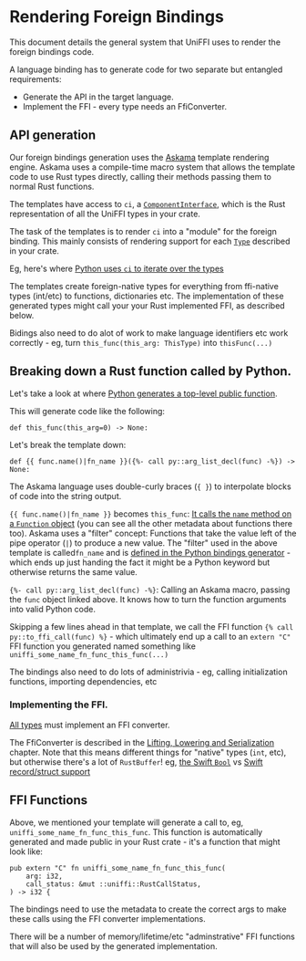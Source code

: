 # Rendering Foreign Bindings

This document details the general system that UniFFI uses to render the foreign bindings code.

A language binding has to generate code for two separate but entangled requirements:

* Generate the API in the target language.
* Implement the FFI - every type needs an FfiConverter.

## API generation

Our foreign bindings generation uses the [Askama](https://djc.github.io/askama/) template rendering engine. Askama uses
a compile-time macro system that allows the template code to use Rust types directly, calling their methods passing them
to normal Rust functions.

The templates have access to `ci`, a [`ComponentInterface`](https://github.com/mozilla/uniffi-rs/blob/main/uniffi_bindgen/src/interface/mod.rs), which is the Rust representation of all the UniFFI types in your crate.

The task of the templates is to render `ci` into a "module" for the foreign binding.  This mainly consists of rendering support for each [`Type`](https://github.com/mozilla/uniffi-rs/blob/main/uniffi_meta/src/types.rs) described in your crate.

Eg, here's where [Python uses `ci` to iterate over the types](https://github.com/mozilla/uniffi-rs/blob/884f7865f3367c494e9165e21c1255018577db01/uniffi_bindgen/src/bindings/python/templates/Types.py#L3)

The templates create foreign-native types for everything from ffi-native types (int/etc) to functions, dictionaries etc. The implementation of these generated types might call your your Rust implemented FFI, as described below.

Bidings also need to do alot of work to make language identifiers etc work correctly - eg, turn `this_func(this_arg: ThisType)` into `thisFunc(...)`

## Breaking down a Rust function called by Python.

Let's take a look at where [Python generates a top-level public function](https://github.com/mozilla/uniffi-rs/blob/884f7865f3367c494e9165e21c1255018577db01/uniffi_bindgen/src/bindings/python/templates/TopLevelFunctionTemplate.py#L37-L40+).

This will generate code like the following:

```
def this_func(this_arg=0) -> None:
```

Let's break the template down:

```
def {{ func.name()|fn_name }}({%- call py::arg_list_decl(func) -%}) -> None:
```

The Askama language uses double-curly braces (`{ }`) to interpolate blocks of code into the string output.

`{{ func.name()|fn_name }}` becomes `this_func`: [It calls the `name` method on a `Function` object](https://github.com/mozilla/uniffi-rs/blob/884f7865f3367c494e9165e21c1255018577db01/uniffi_bindgen/src/interface/function.rs#L72) (you can see all the other metadata about functions there too).
Askama uses a "filter" concept: Functions that take the value left of the pipe operator (`|`) to produce a new value.
The "filter" used in the above template is called`fn_name` and is [defined in the Python bindings generator](https://github.com/mozilla/uniffi-rs/blob/884f7865f3367c494e9165e21c1255018577db01/uniffi_bindgen/src/bindings/python/gen_python/mod.rs#L567) - which ends up just handing the fact it might be a Python keyword but otherwise returns the same value.

`{%- call py::arg_list_decl(func) -%}`: Calling an Askama macro, passing the `func` object linked above. It knows how to turn the function arguments into valid Python code.

Skipping a few lines ahead in that template, we call the FFI function `{% call py::to_ffi_call(func) %}` - which ultimately
end up a call to an `extern "C"` FFI function you generated named something like `uniffi_some_name_fn_func_this_func(...)`

The bindings also need to do lots of administrivia - eg, calling initialization functions, importing dependencies, etc

### Implementing the FFI.

[All types](https://github.com/mozilla/uniffi-rs/blob/884f7865f3367c494e9165e21c1255018577db01/uniffi_meta/src/types.rs#L62) must implement an FFI converter.

The FfiConverter is described in the [Lifting, Lowering and Serialization](./lifting_and_lowering.md) chapter.
Note that this means different things for "native" types (`int`, etc), but otherwise there's a lot of `RustBuffer`!
eg, [the Swift `Bool`](https://github.com/mozilla/uniffi-rs/blob/884f7865f3367c494e9165e21c1255018577db01/uniffi_bindgen/src/bindings/swift/templates/BooleanHelper.swift#L1C39-L1C51) vs [Swift record/struct support](https://github.com/mozilla/uniffi-rs/blob/884f7865f3367c494e9165e21c1255018577db01/uniffi_bindgen/src/bindings/swift/templates/RecordTemplate.swift#L38)

## FFI Functions

Above, we mentioned your template will generate a call to, eg, `uniffi_some_name_fn_func_this_func`.
This function is automatically generated and made public in your Rust crate - it's a function that might look like:

```
pub extern "C" fn uniffi_some_name_fn_func_this_func(
    arg: i32,
    call_status: &mut ::uniffi::RustCallStatus,
) -> i32 {
```

The bindings need to use the metadata to create the correct args to make these calls using the FFI converter implementations.

There will be a number of memory/lifetime/etc "adminstrative" FFI functions that will also be used by the generated implementation.
